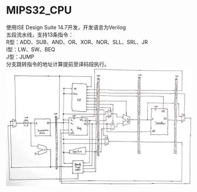 # MIPS32_CPU
使用ISE Design Suite 14.7开发，开发语言为Verilog  
五段流水线，支持13条指令：  
    R型：ADD、SUB、AND、OR、XOR、NOR、SLL、SRL、JR  
    I型：LW、SW、BEQ  
    J型：JUMP  
    分支跳转指令的地址计算提前至译码段执行。  
![架构图](https://github.com/Flyin112/MIPS32_CPU/blob/master/MIPSCPU.jpg)
